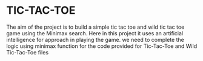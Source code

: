 # TIC-TAC-TOE
The aim of the project is to build a simple tic tac toe and wild tic tac toe game using the Minimax search. Here in this project it uses an artificial intelligence for  approach in playing the game.  we need to complete the logic using minimax function for the code provided for  Tic-Tac-Toe and Wild Tic-Tac-Toe files
